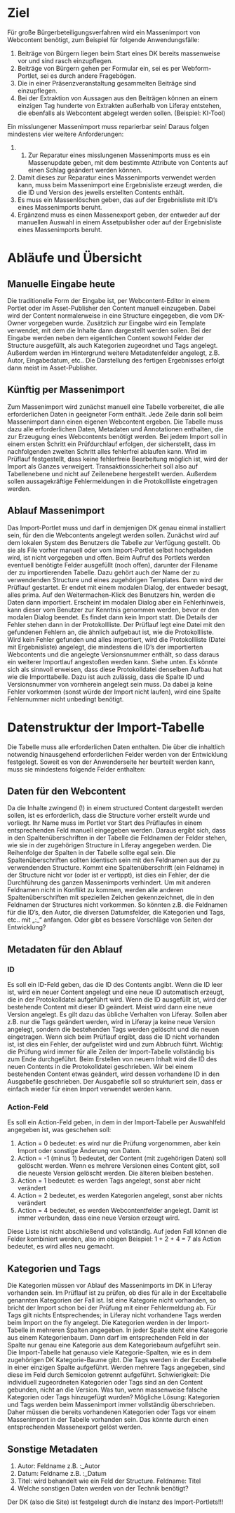 # Ziel
Für große Bürgerbeteiligungsverfahren wird ein Massenimport von Webcontent benötigt, zum Beispiel für folgende Anwendungsfälle:
1.	Beiträge von Bürgern liegen beim Start eines DK bereits massenweise vor und sind rasch einzupflegen.
2.	Beiträge von Bürgern gehen per Formular ein, sei es per Webform-Portlet, sei es durch andere Fragebögen.
3.	Die in einer Präsenzveranstaltung gesammelten Beiträge sind einzupflegen.
4.	Bei der Extraktion von Aussagen aus den Beiträgen können an einem einzigen Tag hunderte von Extrakten außerhalb von Liferay entstehen, die ebenfalls als Webcontent abgelegt werden sollen. (Beispiel: KI-Tool)

Ein misslungener Massenimport muss reparierbar sein!
Daraus folgen mindestens vier weitere Anforderungen:
1.	1. Zur Reparatur eines misslungenen Massenimports muss es ein Massenupdate geben, mit dem bestimmte Attribute von Contents auf einen Schlag geändert werden können.
2.	Damit dieses zur Reparatur eines Massenimports verwendet werden kann, muss beim Massenimport eine Ergebnisliste erzeugt werden, die die ID und Version des jeweils erstellten Contents enthält.
3.	Es muss ein Massenlöschen geben, das auf der Ergebnisliste mit ID’s eines Massenimports beruht.
4.	Ergänzend muss es einen Massenexport geben, der entweder auf der manuellen Auswahl in einem Assetpublisher oder auf der Ergebnisliste eines Massenimports beruht.

#	Abläufe und Übersicht
##	Manuelle Eingabe heute
Die traditionelle Form der Eingabe ist, per Webcontent-Editor in einem Portlet oder im Asset-Publisher den Content manuell einzugeben. Dabei wird der Content normalerweise in eine Structure eingegeben, die vom DK-Owner vorgegeben wurde. Zusätzlich zur Eingabe wird ein Template verwendet, mit dem die Inhalte dann dargestellt werden sollen.
Bei der Eingabe werden neben dem eigentlichen Content sowohl Felder der Structure ausgefüllt, als auch Kategorien zugeordnet und Tags angelegt.
Außerdem werden im Hintergrund weitere Metadatenfelder angelegt, z.B. Autor, Eingabedatum, etc..
Die Darstellung des fertigen Ergebnisses erfolgt dann meist im Asset-Publisher.
##	Künftig per Massenimport
Zum Massenimport wird zunächst manuell eine Tabelle vorbereitet, die alle erforderlichen Daten in geeigneter Form enthält. Jede Zeile darin soll beim Massenimport dann einen eigenen Webcontent ergeben.
Die Tabelle muss dazu alle erforderlichen Daten, Metadaten und Annotationen enthalten, die zur Erzeugung eines Webcontents benötigt werden.
Bei jedem Import soll in einem ersten Schritt ein Prüfdurchlauf erfolgen, der sicherstellt, dass im nachfolgenden zweiten Schritt alles fehlerfrei ablaufen kann. Wird im Prüflauf festgestellt, dass keine fehlerfreie Bearbeitung möglich ist, wird der Import als Ganzes verweigert. Transaktionssicherheit soll also auf Tabellenebene und nicht auf Zeilenebene hergestellt werden. Außerdem sollen aussagekräftige Fehlermeldungen in die Protokollliste eingetragen werden.
##	Ablauf Massenimport
Das Import-Portlet muss und darf in demjenigen DK genau einmal installiert sein, für den die Webcontents angelegt werden sollen.
Zunächst wird auf dem lokalen System des Benutzers die Tabelle zur Verfügung gestellt. Ob sie als File vorher manuell oder vom Import-Portlet selbst hochgeladen wird, ist nicht vorgegeben und offen.
Beim Aufruf des Portlets werden eventuell benötigte Felder ausgefüllt (noch offen), darunter der Filename der zu importierenden Tabelle.
Dazu gehört auch der Name der zu verwendenden Structure und eines zugehörigen Templates.
Dann wird der Prüflauf gestartet. Er endet mit einem modalen Dialog, der entweder besagt, alles prima. Auf den Weitermachen-Klick des Benutzers hin, werden die Daten dann importiert. Erscheint im modalen Dialog aber ein Fehlerhinweis, kann dieser vom Benutzer zur Kenntnis genommen werden, bevor er den modalen Dialog beendet. Es findet dann kein Import statt. Die Details der Fehler stehen dann in der Protokollliste.
Der Prüflauf legt eine Datei mit den gefundenen Fehlern an, die ähnlich aufgebaut ist, wie die Protokollliste.
Wird kein Fehler gefunden und alles importiert, wird die Protokollliste (Datei mit Ergebnisliste) angelegt, die mindestens die ID’s der importierten Webcontents und die angelegte Versionsnummer enthält, so dass daraus ein weiterer Importlauf angestoßen werden kann. Siehe unten.
Es könnte sich als sinnvoll erweisen, dass diese Protokolldatei denselben Aufbau hat wie die Importtabelle.
Dazu ist auch zulässig, dass die Spalte ID und Versionsnummer von vornherein angelegt sein muss.
Da dabei ja keine Fehler vorkommen (sonst würde der Import nicht laufen), wird eine Spalte Fehlernummer nicht unbedingt benötigt.
# Datenstruktur der Import-Tabelle
Die Tabelle muss alle erforderlichen Daten enthalten.
Die über die inhaltlich notwendig hinausgehend erforderlichen Felder werden von der Entwicklung festgelegt. Soweit es von der Anwenderseite her beurteilt werden kann, muss sie mindestens folgende Felder enthalten:
##	Daten für den Webcontent
Da die Inhalte zwingend (!) in einem structured Content dargestellt werden sollen, ist es erforderlich, dass die Structure vorher erstellt wurde und vorliegt. Ihr Name muss im Portlet vor Start des Prüflaufes in einem entsprechenden Feld manuell eingegeben werden.
Daraus ergibt sich, dass in den Spaltenüberschriften in der Tabelle die Feldnamen der Felder stehen, wie sie in der zugehörigen Structure in Liferay angegeben werden.
Die Reihenfolge der Spalten in der Tabelle sollte egal sein. Die Spaltenüberschriften sollten identisch sein mit den Feldnamen aus der zu verwendenden Structure.
Kommt eine Spaltenüberschrift (ein Feldname) in der Structure nicht vor (oder ist er vertippt), ist dies ein Fehler, der die Durchführung des ganzen Massenimports verhindert.
Um mit anderen Feldnamen nicht in Konflikt zu kommen, werden alle anderen Spaltenüberschriften mit speziellen Zeichen gekennzeichnet, die in den Feldnamen der Structures nicht vorkommen. So könnten z.B. die Feldnamen für die ID’s, den Autor, die diversen Datumsfelder, die Kategorien und Tags, etc..  mit „:_“ anfangen.
Oder gibt es bessere Vorschläge von Seiten der Entwicklung?
##	Metadaten für den Ablauf
###	ID
Es soll ein ID-Feld geben, das die ID des Contents angibt. Wenn die ID leer ist, wird ein neuer Content angelegt und eine neue ID automatisch erzeugt, die in der Protokolldatei aufgeführt wird.
Wenn die ID ausgefüllt ist, wird der bestehende Content mit dieser ID geändert. Meist wird dann eine neue Version angelegt. Es gilt dazu das übliche Verhalten von Liferay. Sollen aber z.B. nur die Tags geändert werden, wird in Liferay ja keine neue Version angelegt, sondern die bestehenden Tags werden gelöscht und die neuen eingetragen.
Wenn sich beim Prüflauf ergibt, dass die ID nicht vorhanden ist, ist dies ein Fehler, der aufgelistet wird und zum Abbruch führt. Wichtig: die Prüfung wird immer für alle Zeilen der Import-Tabelle vollständig bis zum Ende durchgeführt.
Beim Erstellen von neuem Inhalt wird die ID des neuen Contents in die Protokolldatei geschrieben. Wir bei einem bestehenden Content etwas geändert, wird dessen vorhandene ID in den Ausgabefile geschrieben. Der Ausgabefile soll so strukturiert sein, dass er einfach wieder für einen Import verwendet werden kann.
###	Action-Feld
Es soll ein Action-Feld geben, in dem in der Import-Tabelle per Auswahlfeld angegeben ist, was geschehen soll:
1.	Action = 0 bedeutet: es wird nur die Prüfung vorgenommen, aber kein Import oder sonstige Änderung von Daten.
2.	Action = -1 (minus 1) bedeutet, der Content (mit zugehörigen Daten) soll gelöscht werden.
Wenn es mehrere Versionen eines Content gibt, soll die neueste Version gelöscht werden. Die älteren bleiben bestehen.
3.	Action = 1 bedeutet: es werden Tags angelegt, sonst aber nicht verändert
4.	Action = 2 bedeutet, es werden Kategorien angelegt, sonst aber nichts verändert
5.	Action = 4 bedeutet, es werden Webcontentfelder angelegt. Damit ist immer verbunden, dass eine neue Version erzeugt wird.

Diese Liste ist nicht abschließend und vollständig. Auf jeden Fall können die Felder kombiniert werden, also im obigen Beispiel: 1 + 2 + 4 = 7 als Action bedeutet, es wird alles neu gemacht.
## Kategorien und Tags
Die Kategorien müssen vor Ablauf des Massenimports im DK in Liferay vorhanden sein.
Im Prüflauf ist zu prüfen, ob dies für alle in der Exceltabelle genannten Kategorien der Fall ist. Ist eine Kategorie nicht vorhanden, so bricht der Import schon bei der Prüfung mit einer Fehlermeldung ab.
Für Tags gilt nichts Entsprechendes; in Liferay nicht vorhandene Tags werden beim Import on the fly angelegt.
Die Kategorien werden in der Import-Tabelle in mehreren Spalten angegeben. In jeder Spalte steht eine Kategorie aus einem Kategorienbaum. Dann darf im entsprechenden Feld in der Spalte nur genau eine Kategorie aus dem Kategoriebaum aufgeführt sein. Die Import-Tabelle hat genauso viele Kategorie-Spalten, wie es in dem zugehörigen DK Kategorie-Baume gibt.
Die Tags werden in der Exceltabelle in einer einzigen Spalte aufgeführt. Werden mehrere Tags angegeben, sind diese im Feld durch Semicolon getrennt aufgeführt.
Schwierigkeit: Die individuell zugeordneten Kategorien oder Tags sind an den Content gebunden, nicht an die Version. Was tun, wenn massenweise falsche Kategorien oder Tags hinzugefügt wurden?
Mögliche Lösung: Kategorien und Tags werden beim Massenimport immer vollständig überschrieben. Daher müssen die bereits vorhandenen Kategorien oder Tags vor einem Massenimport in der Tabelle vorhanden sein. Das könnte durch einen entsprechenden Massenexport gelöst werden.
##	Sonstige Metadaten
1.	Autor: Feldname z.B. :_Autor
2.	Datum: Feldname z.B. :_Datum
3.	Titel: wird behandelt wie ein Feld der Structure. Feldname: Titel
4.	Welche sonstigen Daten werden von der Technik benötigt?

Der DK (also die Site) ist festgelegt durch die Instanz des Import-Portlets!!!






